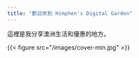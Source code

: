 ```yaml
---
title: "歡迎來到 Himphen's Digital Garden"
---
```


這裡是我分享澳洲生活和優惠的地方。

{{< figure
    src="/images/cover-min.jpg"
    >}}